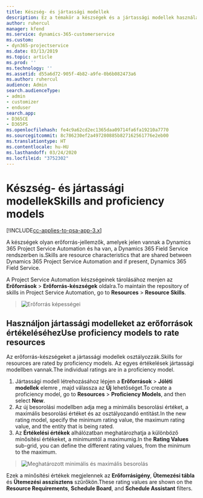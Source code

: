 ```yaml
---
title: Készség- és jártassági modellek
description: Ez a témakör a készségek és a jártassági modellek használatáról nyújt információkat.
author: ruhercul
manager: kfend
ms.service: dynamics-365-customerservice
ms.custom:
- dyn365-projectservice
ms.date: 03/13/2019
ms.topic: article
ms.prod: ''
ms.technology: ''
ms.assetid: d55a6d72-905f-4b82-a9fe-0b6b082473a6
ms.author: ruhercul
audience: Admin
search.audienceType:
- admin
- customizer
- enduser
search.app:
- D365CE
- D365PS
ms.openlocfilehash: fe4c9a62cd2ec1365daa09714fa6fa19210a7770
ms.sourcegitcommit: 8c786230ef2a497280885b827162561776e2eb00
ms.translationtype: HT
ms.contentlocale: hu-HU
ms.lasthandoff: 03/24/2020
ms.locfileid: "3752302"
---
```

# <a name="skills-and-proficiency-models"></a><span data-ttu-id="fffb8-103">Készség- és jártassági modellek</span><span class="sxs-lookup"><span data-stu-id="fffb8-103">Skills and proficiency models</span></span>

[!INCLUDE[cc-applies-to-psa-app-3.x](../includes/cc-applies-to-psa-app-3x.md)]

<span data-ttu-id="fffb8-104">A készségek olyan erőforrás-jellemzők, amelyek jelen vannak a Dynamics 365 Project Service Automation és ha van, a Dynamics 365 Field Service rendszerben is.</span><span class="sxs-lookup"><span data-stu-id="fffb8-104">Skills are resource characteristics that are shared between Dynamics 365 Project Service Automation and if present, Dynamics 365 Field Service.</span></span> 

<span data-ttu-id="fffb8-105">A Project Service Automation készségeinek tárolásához menjen az **Erőforrások** \> **Erőforrás-készségek** oldalra.</span><span class="sxs-lookup"><span data-stu-id="fffb8-105">To maintain the repository of skills in Project Service Automation, go to **Resources** \> **Resource Skills**.</span></span> 

> ![Erőforrás képességei](media/Resource-Management-image84.png)

## <a name="use-proficiency-models-to-rate-resources"></a><span data-ttu-id="fffb8-107">Használjon jártassági modelleket az erőforrások értékeléséhez</span><span class="sxs-lookup"><span data-stu-id="fffb8-107">Use proficiency models to rate resources</span></span>

<span data-ttu-id="fffb8-108">Az erőforrás-készségeket a jártassági modellek osztályozzák.</span><span class="sxs-lookup"><span data-stu-id="fffb8-108">Skills for resources are rated by proficiency models.</span></span> <span data-ttu-id="fffb8-109">Az egyes értékelések jártassági modellben vannak.</span><span class="sxs-lookup"><span data-stu-id="fffb8-109">The individual ratings are in a proficiency model.</span></span> 

1. <span data-ttu-id="fffb8-110">Jártassági modell létrehozásához lépjen a **Erőforrások** \> **Jóléti modellek** elemre , majd válassza az **Új** lehetőséget.</span><span class="sxs-lookup"><span data-stu-id="fffb8-110">To create a proficiency model, go to **Resources** \> **Proficiency Models**, and then select **New**.</span></span>
2. <span data-ttu-id="fffb8-111">Az új besorolási modellben adja meg a minimális besorolási értéket, a maximális besorolási értéket és az osztályozandó entitást.</span><span class="sxs-lookup"><span data-stu-id="fffb8-111">In the new rating model, specify the minimum rating value, the maximum rating value, and the entity that is being rated.</span></span>
3. <span data-ttu-id="fffb8-112">Az **Értékelési értékek** alhálózatban meghatározhatja a különböző minősítési értékeket, a minimumtól a maximumig.</span><span class="sxs-lookup"><span data-stu-id="fffb8-112">In the **Rating Values** sub-grid, you can define the different rating values, from the minimum to the maximum.</span></span>

> ![Meghatározott minimális és maximális besorolás](media/Resource-Management-image85.png)

<span data-ttu-id="fffb8-114">Ezek a minősítési értékek megjelennek az **Erőforrásigény**, **Ütemezési tábla** és **Ütemezési asszisztens** szűrőkön.</span><span class="sxs-lookup"><span data-stu-id="fffb8-114">These rating values are shown on the **Resource Requirements**, **Schedule Board**, and **Schedule Assistant** filters.</span></span>
